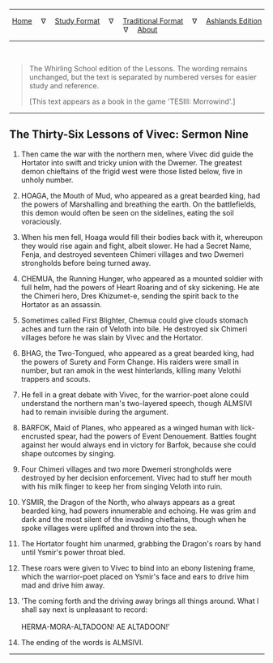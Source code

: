
---

<!--- Jekyll Page Links -->

<center>
<a href="../../../index.html">Home</a>
&emsp;&nabla;&emsp;
<a href="../../index-study.html">Study Format</a>
&emsp;&nabla;&emsp;
<a href="../../index-traditional.html">Traditional Format</a>
&emsp;&nabla;&emsp;
<a href="../../index-ashlands.html">Ashlands Edition</a>
&emsp;&nabla;&emsp;
<a href="../../../about.html">About</a>
</center>

<!--- Markdown Body Below: -->

---

&emsp;

> The Whirling School edition of the Lessons. The wording remains unchanged, but the text is separated by numbered verses for easier study and reference.
>
> \[This text appears as a book in the game 'TESIII: Morrowind'.\]

---

## The Thirty-Six Lessons of Vivec: Sermon Nine

1. Then came the war with the northern men, where Vivec did guide the Hortator into swift and tricky union with the Dwemer. The greatest demon chieftains of the frigid west were those listed below, five in unholy number.

2. HOAGA, the Mouth of Mud, who appeared as a great bearded king, had the powers of Marshalling and breathing the earth. On the battlefields, this demon would often be seen on the sidelines, eating the soil voraciously.

3. When his men fell, Hoaga would fill their bodies back with it, whereupon they would rise again and fight, albeit slower. He had a Secret Name, Fenja, and destroyed seventeen Chimeri villages and two Dwemeri strongholds before being turned away.

4. CHEMUA, the Running Hunger, who appeared as a mounted soldier with full helm, had the powers of Heart Roaring and of sky sickening. He ate the Chimeri hero, Dres Khizumet-e, sending the spirit back to the Hortator as an assassin.

5. Sometimes called First Blighter, Chemua could give clouds stomach aches and turn the rain of Veloth into bile. He destroyed six Chimeri villages before he was slain by Vivec and the Hortator.

6. BHAG, the Two-Tongued, who appeared as a great bearded king, had the powers of Surety and Form Change. His raiders were small in number, but ran amok in the west hinterlands, killing many Velothi trappers and scouts.

7. He fell in a great debate with Vivec, for the warrior-poet alone could understand the northern man's two-layered speech, though ALMSIVI had to remain invisible during the argument.

8. BARFOK, Maid of Planes, who appeared as a winged human with lick-encrusted spear, had the powers of Event Denouement. Battles fought against her would always end in victory for Barfok, because she could shape outcomes by singing.

9. Four Chimeri villages and two more Dwemeri strongholds were destroyed by her decision enforcement. Vivec had to stuff her mouth with his milk finger to keep her from singing Veloth into ruin.

10. YSMIR, the Dragon of the North, who always appears as a great bearded king, had powers innumerable and echoing. He was grim and dark and the most silent of the invading chieftains, though when he spoke villages were uplifted and thrown into the sea.

11. The Hortator fought him unarmed, grabbing the Dragon's roars by hand until Ysmir's power throat bled.

12. These roars were given to Vivec to bind into an ebony listening frame, which the warrior-poet placed on Ysmir's face and ears to drive him mad and drive him away.

13. 'The coming forth and the driving away brings all things around. What I shall say next is unpleasant to record:\
\
HERMA-MORA-ALTADOON! AE ALTADOON!'

14. The ending of the words is ALMSIVI.

---
